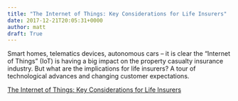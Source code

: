 ```yaml
---
title: "The Internet of Things: Key Considerations for Life Insurers"
date: 2017-12-21T20:05:31+0000
author: matt
draft: True
---
```

Smart homes, telematics devices, autonomous cars – it is clear the “Internet of Things” (IoT) is having a big impact on the property casualty insurance industry. But what are the implications for life insurers? A tour of technological advances and changing customer expectations. 

[ The Internet of Things: Key Considerations for Life Insurers ]( http://www.rgare.com/knowledge-center/media/articles/the-internet-of-things-key-considerations-for-life-insurers )
